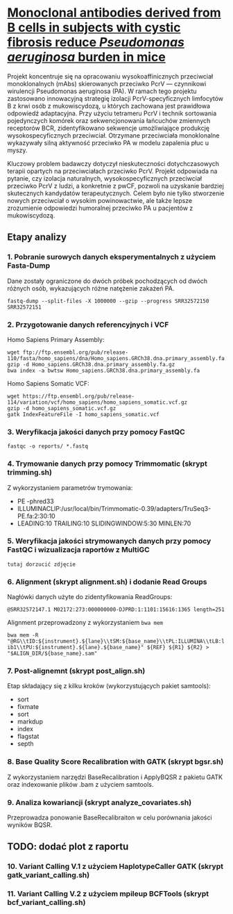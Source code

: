 # [Monoclonal antibodies derived from B cells in subjects with cystic fibrosis reduce _Pseudomonas aeruginosa_ burden in mice](https://pmc.ncbi.nlm.nih.gov/articles/PMC11030358/)

  Projekt koncentruje się na opracowaniu wysokoaffinicznych przeciwciał monoklonalnych (mAbs) skierowanych przeciwko PcrV — czynnikowi wirulencji Pseudomonas aeruginosa (PA).
W ramach tego projektu zastosowano innowacyjną strategię izolacji PcrV-specyficznych limfocytów B z krwi osób z mukowiscydozą, u których zachowana jest prawidłowa odpowiedź adaptacyjna. Przy użyciu tetrameru PcrV i technik sortowania pojedynczych komórek oraz sekwencjonowania łańcuchów zmiennych receptorów BCR, zidentyfikowano sekwencje umożliwiające produkcję wysokospecyficznych przeciwciał.  Otrzymane przeciwciała monoklonalne wykazywały silną aktywność przeciwko PA w modelu zapalenia płuc u myszy. 

  Kluczowy problem badawczy dotyczył nieskuteczności dotychczasowych terapii opartych na przeciwciałach przeciwko PcrV.
Projekt odpowiada na pytanie, czy izolacja naturalnych, wysokospecyficznych przeciwciał przeciwko PcrV z ludzi, a konkretnie z pwCF, pozwoli na uzyskanie bardziej skutecznych kandydatów terapeutycznych. Celem było nie tylko stworzenie nowych przeciwciał o wysokim powinowactwie, ale także lepsze zrozumienie odpowiedzi humoralnej przeciwko PA u pacjentów z mukowiscydozą.


## Etapy analizy

### 1. Pobranie surowych danych eksperymentalnych z użyciem Fasta-Dump
Dane zostały ograniczone do dwóch próbek pochodzących od dwóch różnych osób, wykazujących różne natężenie zakażeń PA.

`fastq-dump --split-files -X 1000000 --gzip --progress SRR32572150 SRR32572151`

### 2. Przygotowanie  danych referencyjnych i VCF 
Homo Sapiens Primary Assembly:


```
wget ftp://ftp.ensembl.org/pub/release-110/fasta/homo_sapiens/dna/Homo_sapiens.GRCh38.dna.primary_assembly.fa.gz
gzip -d Homo_sapiens.GRCh38.dna.primary_assembly.fa.gz
bwa index -a bwtsw Homo_sapiens.GRCh38.dna.primary_assembly.fa
```


Homo Sapiens Somatic VCF:

```
wget https://ftp.ensembl.org/pub/release-114/variation/vcf/homo_sapiens/homo_sapiens_somatic.vcf.gz
gzip -d homo_sapiens_somatic.vcf.gz
gatk IndexFeatureFile -I homo_sapiens_somatic.vcf
```

### 3. Weryfikacja jakości danych przy pomocy FastQC 
`fastqc -o reports/ *.fastq`

### 4. Trymowanie danych przy pomocy Trimmomatic (skrypt trimming.sh)
Z wykorzystaniem parametrów trymowania:
- PE -phred33
- ILLUMINACLIP:/usr/local/bin/Trimmomatic-0.39/adapters/TruSeq3-PE.fa:2:30:10
- LEADING:10 TRAILING:10 SLIDINGWINDOW:5:30 MINLEN:70

### 5. Weryfikacja jakości strymowanych danych przy pomocy FastQC i wizualizacja raportów z MultiGC
`tutaj dorzucić zdjęcie`

### 6. Alignment (skrypt alignment.sh) i dodanie Read Groups
Nagłówki danych użyte do zidentyfikowania ReadGroups:

```
@SRR32572147.1 M02172:273:000000000-DJPRD:1:1101:15616:1365 length=251
```
Alignment przeprowadzony z wykorzystaniem `bwa mem`

`bwa mem -R "@RG\\tID:${instrument}.${lane}\\tSM:${base_name}\\tPL:ILLUMINA\\tLB:lib1\\tPU:${instrument}.${lane}.${base_name}" ${REF} ${R1} ${R2} > "$ALIGN_DIR/${base_name}.sam"`

### 7. Post-alignemnt (skrypt post_align.sh) 
Etap składający się z kilku kroków (wykorzystujących pakiet samtools):
- sort
- fixmate
- sort
- markdup
- index
- flagstat
- septh

### 8. Base Quality Score Recalibration with GATK (skrypt bgsr.sh)
Z wykorzystaniem narzędzi BaseRecalibration i ApplyBQSR z pakietu GATK oraz indexowanie plików .bam z użyciem samtools.

### 9. Analiza kowariancji (skrypt analyze_covariates.sh)
Przeprowadza ponowanie BaseRecalibraiton w celu porównania jakości wyników BQSR. 

## TODO: dodać plot z raportu

### 10. Variant Calling V.1 z użyciem HaplotypeCaller GATK (skrypt gatk_variant_calling.sh) 

### 11. Variant Calling V.2 z użyciem mpileup BCFTools (skrypt bcf_variant_calling.sh) 




